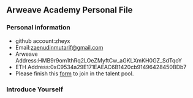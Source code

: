 ## Arweave Academy Personal File

### Personal information

- github account:zheyx
- Email:zaenudinmutarif@gmail.com
- Arweave Address:HMB9r9om1thRq2LOeZMyftCw_aGKLXmKH0GZ_SdTqoY
- ETH Address:0xC9534a29E171EAEAC6B1420cb91496428450BDb7
- Please finish this [form](https://docs.google.com/forms/d/e/1FAIpQLSfWA5fIIcBgmRppm3jNz5vmf9Mai_QMVil-2pO4r7YKn_Zhtw/viewform?usp=sf_link) to join in the talent pool.

### Introduce Yourself
